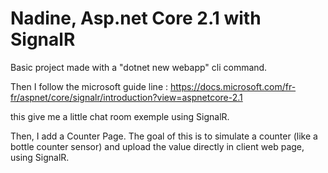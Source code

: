 # Nadine, Asp.net Core 2.1 with SignalR


Basic project made with a "dotnet new webapp" cli command. 

Then I follow the microsoft guide line : https://docs.microsoft.com/fr-fr/aspnet/core/signalr/introduction?view=aspnetcore-2.1

this give me a little chat room exemple using SignalR.

Then, I add a Counter Page. The goal of this is to simulate a counter (like a bottle counter sensor) and upload the value directly in client web page, using SignalR. 





